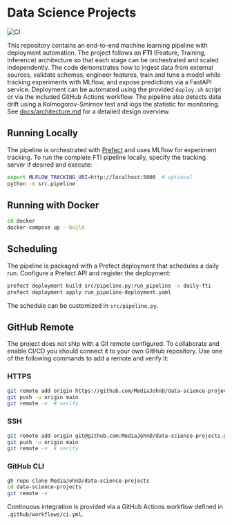 # Data Science Projects

![CI](https://github.com/MediaJohnD/data-science-projects/actions/workflows/ci.yml/badge.svg)

This repository contains an end-to-end machine learning pipeline with
deployment automation. The project follows an **FTI** (Feature, Training,
Inference) architecture so that each stage can be orchestrated and scaled
independently. The code demonstrates how to ingest data from external sources,
validate schemas, engineer features, train and tune a model while tracking
experiments with MLflow, and expose predictions via a FastAPI service.
Deployment can be automated using the provided `deploy.sh` script or via the
included GitHub Actions workflow.
The pipeline also detects data drift using a Kolmogorov-Smirnov test and logs
the statistic for monitoring.
See [docs/architecture.md](docs/architecture.md) for a detailed design overview.

## Running Locally

The pipeline is orchestrated with [Prefect](https://docs.prefect.io/) and uses
MLflow for experiment tracking. To run the complete FTI pipeline locally,
specify the tracking server if desired and execute:

```bash
export MLFLOW_TRACKING_URI=http://localhost:5000  # optional
python -m src.pipeline
```

## Running with Docker

```bash
cd docker
docker-compose up --build
```

## Scheduling

The pipeline is packaged with a Prefect deployment that schedules a daily run.
Configure a Prefect API and register the deployment:

```bash
prefect deployment build src/pipeline.py:run_pipeline -n daily-fti
prefect deployment apply run_pipeline-deployment.yaml
```
The schedule can be customized in `src/pipeline.py`.

## GitHub Remote

The project does not ship with a Git remote configured. To collaborate and
enable CI/CD you should connect it to your own GitHub repository. Use one of
the following commands to add a remote and verify it:

### HTTPS

```bash
git remote add origin https://github.com/MediaJohnD/data-science-projects.git
git push -u origin main
git remote -v  # verify
```

### SSH

```bash
git remote add origin git@github.com:MediaJohnD/data-science-projects.git
git push -u origin main
git remote -v  # verify
```

### GitHub CLI

```bash
gh repo clone MediaJohnD/data-science-projects
cd data-science-projects
git remote -v
```

Continuous integration is provided via a GitHub Actions workflow defined in
`.github/workflows/ci.yml`.
